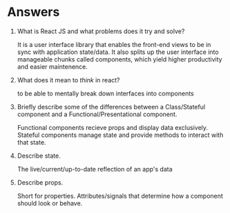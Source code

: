 # Answers

1.  What is React JS and what problems does it try and solve?

    It is a user interface library that enables the front-end views to be in sync with application state/data. It also splits up
    the user interface into manageable chunks called components, which yield higher productivity and easier maintenence.

1.  What does it mean to _think_ in react?

    to be able to mentally break down interfaces into components

1.  Briefly describe some of the differences between a Class/Stateful component and a Functional/Presentational component.

    Functional components recieve props and display data exclusively. Stateful components manage state and provide methods to interact with that state.

1.  Describe state.

    The live/current/up-to-date reflection of an app's data

1.  Describe props.

    Short for properties. Attributes/signals that determine how a component should look or behave.
